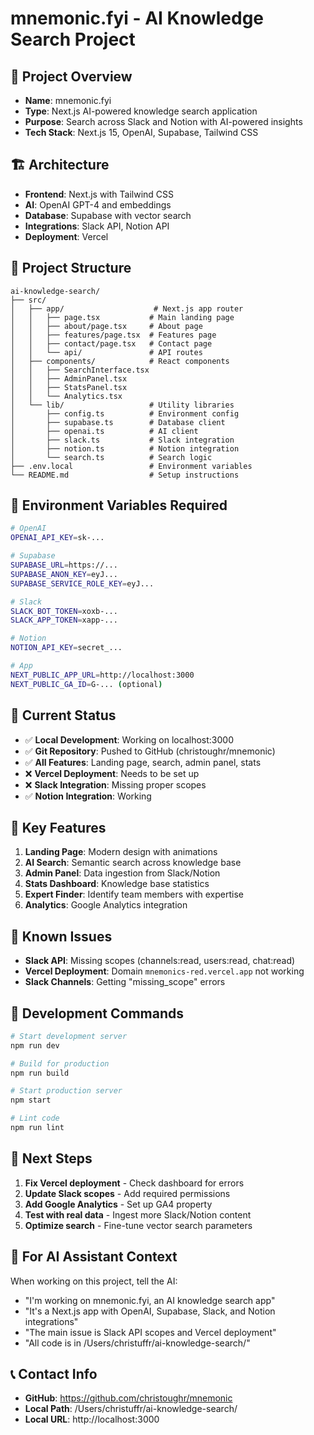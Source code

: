 # mnemonic.fyi - AI Knowledge Search Project

## 🎯 **Project Overview**
- **Name**: mnemonic.fyi
- **Type**: Next.js AI-powered knowledge search application
- **Purpose**: Search across Slack and Notion with AI-powered insights
- **Tech Stack**: Next.js 15, OpenAI, Supabase, Tailwind CSS

## 🏗️ **Architecture**
- **Frontend**: Next.js with Tailwind CSS
- **AI**: OpenAI GPT-4 and embeddings
- **Database**: Supabase with vector search
- **Integrations**: Slack API, Notion API
- **Deployment**: Vercel

## 📁 **Project Structure**
```
ai-knowledge-search/
├── src/
│   ├── app/                    # Next.js app router
│   │   ├── page.tsx           # Main landing page
│   │   ├── about/page.tsx     # About page
│   │   ├── features/page.tsx  # Features page
│   │   ├── contact/page.tsx   # Contact page
│   │   └── api/               # API routes
│   ├── components/            # React components
│   │   ├── SearchInterface.tsx
│   │   ├── AdminPanel.tsx
│   │   ├── StatsPanel.tsx
│   │   └── Analytics.tsx
│   └── lib/                   # Utility libraries
│       ├── config.ts          # Environment config
│       ├── supabase.ts        # Database client
│       ├── openai.ts          # AI client
│       ├── slack.ts           # Slack integration
│       ├── notion.ts          # Notion integration
│       └── search.ts          # Search logic
├── .env.local                 # Environment variables
└── README.md                  # Setup instructions
```

## 🔑 **Environment Variables Required**
```bash
# OpenAI
OPENAI_API_KEY=sk-...

# Supabase
SUPABASE_URL=https://...
SUPABASE_ANON_KEY=eyJ...
SUPABASE_SERVICE_ROLE_KEY=eyJ...

# Slack
SLACK_BOT_TOKEN=xoxb-...
SLACK_APP_TOKEN=xapp-...

# Notion
NOTION_API_KEY=secret_...

# App
NEXT_PUBLIC_APP_URL=http://localhost:3000
NEXT_PUBLIC_GA_ID=G-... (optional)
```

## 🚀 **Current Status**
- ✅ **Local Development**: Working on localhost:3000
- ✅ **Git Repository**: Pushed to GitHub (christoughr/mnemonic)
- ✅ **All Features**: Landing page, search, admin panel, stats
- ❌ **Vercel Deployment**: Needs to be set up
- ❌ **Slack Integration**: Missing proper scopes
- ✅ **Notion Integration**: Working

## 🎨 **Key Features**
1. **Landing Page**: Modern design with animations
2. **AI Search**: Semantic search across knowledge base
3. **Admin Panel**: Data ingestion from Slack/Notion
4. **Stats Dashboard**: Knowledge base statistics
5. **Expert Finder**: Identify team members with expertise
6. **Analytics**: Google Analytics integration

## 🐛 **Known Issues**
- **Slack API**: Missing scopes (channels:read, users:read, chat:read)
- **Vercel Deployment**: Domain `mnemonics-red.vercel.app` not working
- **Slack Channels**: Getting "missing_scope" errors

## 📝 **Development Commands**
```bash
# Start development server
npm run dev

# Build for production
npm run build

# Start production server
npm start

# Lint code
npm run lint
```

## 🔧 **Next Steps**
1. **Fix Vercel deployment** - Check dashboard for errors
2. **Update Slack scopes** - Add required permissions
3. **Add Google Analytics** - Set up GA4 property
4. **Test with real data** - Ingest more Slack/Notion content
5. **Optimize search** - Fine-tune vector search parameters

## 💬 **For AI Assistant Context**
When working on this project, tell the AI:
- "I'm working on mnemonic.fyi, an AI knowledge search app"
- "It's a Next.js app with OpenAI, Supabase, Slack, and Notion integrations"
- "The main issue is Slack API scopes and Vercel deployment"
- "All code is in /Users/christuffr/ai-knowledge-search/"

## 📞 **Contact Info**
- **GitHub**: https://github.com/christoughr/mnemonic
- **Local Path**: /Users/christuffr/ai-knowledge-search/
- **Local URL**: http://localhost:3000
